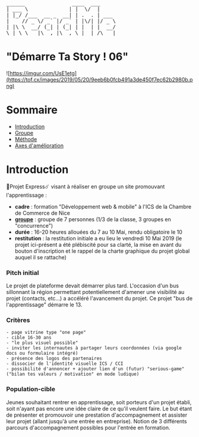 <pre>
______               ____  ___     
| ___ \             | |  \/  |     
| |_/ /___  __ _  __| | .  . | ___ 
|    // _ \/ _` |/ _` | |\/| |/ _ \
| |\ \  __/ (_| | (_| | |  | |  __/
\_| \_\___|\__,_|\__,_\_|  |_/\___|
</pre>   

# "Démarre Ta Story ! 06"

![https://imgur.com/UsE1etg](https://tof.cx/images/2019/05/20/9eeb6b0fcb491a3de450f7ec62b2980b.png)

# Sommaire

- [Introduction](#Introduction)
- [Groupe](#Groupe)
- [Méthode](#Méthode)
- [Axes d'amélioration](#Amélioration)


# Introduction

🚡Projet Express☄️ visant à réaliser en groupe un site promouvant l'apprentissage :
	
- **cadre** : formation "Développement web & mobile" à l'ICS de la Chambre de Commerce de Nice
- **[groupe](#Groupe)** : groupe de 7 personnes (1/3 de la classe, 3 groupes en "concurrence")
- **durée** : 16-20 heures allouées du 7 au 10 Mai, rendu obligatoire le 10
- **restitution** : la restitution initiale a eu lieu le vendredi 10 Mai 2019 (le projet ici-présent a été plébiscité pour sa clarté, la mise en avant du bouton d'inscription et le rappel de la charte graphique du projet global auquel il se rattache)


### Pitch initial

Le projet de plateforme devait démarrer plus tard. L'occasion d'un bus sillonnant la région permettant potentiellement d'amener une visibilité au projet (contacts, etc...) a accéléré l'avancement du projet. Ce projet "bus de l'apprentissage" démarre le 13.


### Critères

	- page vitrine type "one page"
	- cible 16-30 ans
	- "le plus visuel possible"
	- inviter les internautes à partager leurs coordonnées (via google docs ou formulaire intégré)
	- présence des logos des partenaires
	- dissocier de l'identité visuelle ICS / CCI
	- possibilité d'annoncer + ajouter lien d'un (futur) "serious-game" ("bilan tes valeurs / motivation" en mode ludique)


### Population-cible

Jeunes souhaitant rentrer en apprentissage, soit porteurs d'un projet établi, soit n'ayant pas encore une idée claire de ce qu'il veulent faire. Le but étant de présenter et promouvoir une prestation d'accompagnement et assister leur projet (allant jusqu'à une entrée en entreprise). Notion de 3 différents parcours d'accompagnement possibles pour l'entrée en formation.


